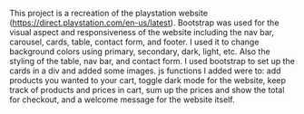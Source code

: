 This project is a recreation of the playstation website (https://direct.playstation.com/en-us/latest). Bootstrap was used for the visual aspect and responsiveness of the website including the nav bar, carousel, cards, table, contact form, and footer. 
I used it to change background colors using primary, secondary, dark, light, etc. Also the styling of the table, nav bar, and contact form. I used bootstrap to set up the cards in a div and added some images.
js functions I added were to: add products you wanted to your cart, toggle dark mode for the website, keep track of products and prices in cart, sum up the prices and show the total for checkout, and a welcome message for the website itself.
